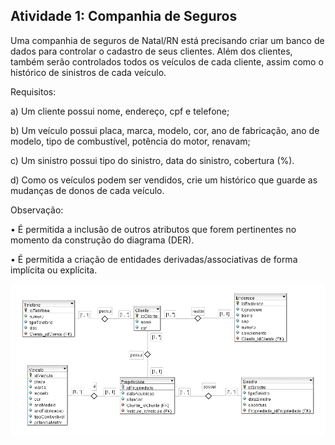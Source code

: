 ## Atividade 1: Companhia de Seguros

Uma companhia de seguros de Natal/RN está precisando criar um banco de dados para controlar o
cadastro de seus clientes. Além dos clientes, também serão controlados todos os veículos de cada cliente, assim como o histórico de sinistros de cada veículo.

Requisitos:

a) Um cliente possui nome, endereço, cpf e telefone;

b) Um veículo possui placa, marca, modelo, cor, ano de fabricação, ano de modelo, tipo de
combustível, potência do motor, renavam;

c) Um sinistro possui tipo do sinistro, data do sinistro, cobertura (%).

d) Como os veículos podem ser vendidos, crie um histórico que guarde as mudanças de donos de
cada veículo.

Observação:

• É permitida a inclusão de outros atributos que forem pertinentes no momento da construção do
diagrama (DER).

• É permitida a criação de entidades derivadas/associativas de forma implícita ou explícita.

![Companhia de Seguros](./CompanhiaDeSeguros.png)